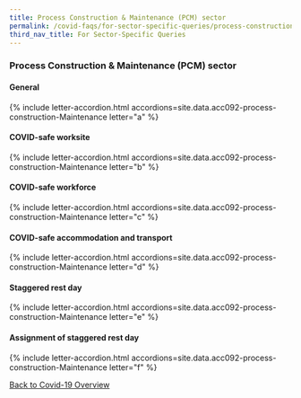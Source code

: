 ```yaml
---
title: Process Construction & Maintenance (PCM) sector
permalink: /covid-faqs/for-sector-specific-queries/process-construction-Maintenance
third_nav_title: For Sector-Specific Queries
---
```


### Process Construction & Maintenance (PCM) sector

#### General

{% include letter-accordion.html accordions=site.data.acc092-process-construction-Maintenance letter="a" %}

#### COVID-safe worksite

{% include letter-accordion.html accordions=site.data.acc092-process-construction-Maintenance letter="b" %}

#### COVID-safe workforce

{% include letter-accordion.html accordions=site.data.acc092-process-construction-Maintenance letter="c" %}

#### COVID-safe accommodation and transport

{% include letter-accordion.html accordions=site.data.acc092-process-construction-Maintenance letter="d" %}

#### Staggered rest day

{% include letter-accordion.html accordions=site.data.acc092-process-construction-Maintenance letter="e" %}

#### Assignment of staggered rest day

{% include letter-accordion.html accordions=site.data.acc092-process-construction-Maintenance letter="f" %}

[Back to Covid-19 Overview](/covid/)

